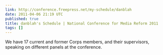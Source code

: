 ```yaml
---
link: http://conference.freepress.net/my-schedule/danblah
date: 2011-04-06 21:19 UTC
published: true
title: danblah's Schedule | National Conference for Media Reform 2011
tags: []
---
```


We have 17 current and former Corps members, and their supervisors, speaking on different panels at the conference.
